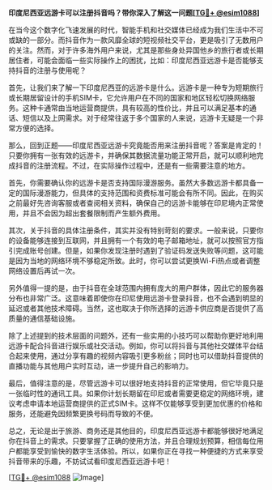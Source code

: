 **印度尼西亚远游卡可以注册抖音吗？带你深入了解这一问题[[TG💪+ @esim1088](https://t.me/s/esim1088)]**

在当今这个数字化飞速发展的时代，智能手机和社交媒体已经成为我们生活中不可或缺的一部分。而抖音作为一款风靡全球的短视频社交平台，更是吸引了无数用户的关注。然而，对于许多海外用户来说，尤其是那些身处异国他乡的旅行者或长期居住者，可能会面临一些实际操作上的困扰，比如：印度尼西亚远游卡是否能够支持抖音的注册与使用呢？

首先，让我们来了解一下印度尼西亚的远游卡是什么。远游卡是一种专为短期旅行或长期居留设计的手机SIM卡，它允许用户在不同的国家和地区轻松切换网络服务。这种卡通常由当地运营商提供，具有较高的性价比，并且可以满足基本的通话、短信以及上网需求。对于经常往返于多个国家的人来说，远游卡无疑是一个非常方便的选择。

那么，回到正题——印度尼西亚远游卡究竟能否用来注册抖音呢？答案是肯定的！只要你拥有一张有效的远游卡，并确保其数据流量功能正常开启，就可以顺利地完成抖音的注册流程。不过，在实际操作过程中，还是有一些需要注意的地方。

首先，你需要确认你的远游卡是否支持国际漫游服务。虽然大多数远游卡都具备一定的国际漫游能力，但具体的支持范围和资费标准可能会有所不同。因此，在购买之前最好先咨询客服或者查阅相关资料，确保自己的远游卡能够在印尼境内正常使用，并且不会因为超出套餐限制而产生额外费用。

其次，关于抖音的具体注册条件，其实并没有特别苛刻的要求。一般来说，只要你的设备能够连接到互联网，并且拥有一个有效的电子邮箱地址，就可以按照官方指引完成账号创建。但是，如果你发现注册时遇到了验证码发送失败等问题，这可能是因为当地的网络环境不够稳定所致。此时，你可以尝试更换Wi-Fi热点或者调整网络设置后再试一次。

另外值得一提的是，由于抖音在全球范围内拥有庞大的用户群体，因此它的服务器分布也非常广泛。这意味着即使你在印尼使用远游卡登录抖音，也不会遇到明显的延迟或者其他技术障碍。当然，这也取决于你所选择的远游卡供应商是否提供了高质量的通信基础设施。

除了上述提到的技术层面的问题外，还有一些实用的小技巧可以帮助你更好地利用远游卡配合抖音进行娱乐或社交活动。例如，你可以将抖音与其他社交媒体平台结合起来使用，通过分享有趣的视频内容吸引更多粉丝；同时也可以借助抖音提供的直播功能与其他用户实时互动，进一步提升自己的影响力。

最后，值得注意的是，尽管远游卡可以很好地支持抖音的正常使用，但它毕竟只是一张临时性的通讯工具。如果你计划长期留在印尼或者需要更稳定的网络环境，建议考虑申请本地运营商提供的正式SIM卡。这样不仅能够享受到更加优惠的价格和服务，还能避免因频繁更换号码而导致的不便。

总之，无论是出于旅游、商务还是其他目的，印度尼西亚远游卡都能够很好地满足你在抖音上的需求。只要掌握了正确的使用方法，并且合理规划预算，相信每位用户都能享受到愉快的数字生活体验。所以，如果你正在寻找一种便捷的方式来享受抖音带来的乐趣，不妨试试看印度尼西亚远游卡吧！

[[TG💪+ @esim1088](https://t.me/s/esim1088) ![Image](https://i.postimg.cc/4NQfJmqS/Snipaste-2025-05-13-00-14-12.png)]